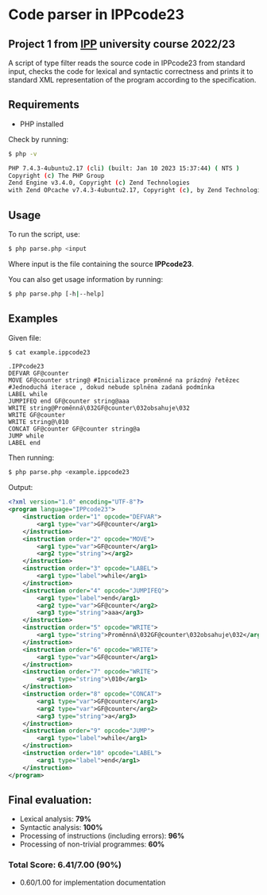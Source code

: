 # Code parser in IPPcode23 

## Project 1 from [IPP](https://www.fit.vut.cz/study/course/IPP/.en) university course 2022/23

A script of type filter reads the source code in IPPcode23 from standard input, checks the code for lexical and syntactic correctness and prints it to standard XML representation of the program according to the specification.

## Requirements

- PHP installed  

Check by running:
```bash
$ php -v

PHP 7.4.3-4ubuntu2.17 (cli) (built: Jan 10 2023 15:37:44) ( NTS )
Copyright (c) The PHP Group
Zend Engine v3.4.0, Copyright (c) Zend Technologies
with Zend OPcache v7.4.3-4ubuntu2.17, Copyright (c), by Zend Technologies
```
## Usage

To run the script, use:
```bash
$ php parse.php <input
```
Where input is the file containing the source **IPPcode23**.

You can also get usage information by running:
```bash
$ php parse.php [-h|--help]
```

## Examples
Given file: 
```bash
$ cat example.ippcode23
```
```
.IPPcode23
DEFVAR GF@counter
MOVE GF@counter string@ #Inicializace proměnné na prázdný řetězec
#Jednoduchá iterace , dokud nebude splněna zadaná podmínka
LABEL while
JUMPIFEQ end GF@counter string@aaa
WRITE string@Proměnná\032GF@counter\032obsahuje\032
WRITE GF@counter
WRITE string@\010
CONCAT GF@counter GF@counter string@a
JUMP while
LABEL end
```
Then running:
```bash
$ php parse.php <example.ippcode23  
```
Output:
```xml
<?xml version="1.0" encoding="UTF-8"?>
<program language="IPPcode23">
    <instruction order="1" opcode="DEFVAR">
        <arg1 type="var">GF@counter</arg1>
    </instruction>
    <instruction order="2" opcode="MOVE">
        <arg1 type="var">GF@counter</arg1>
        <arg2 type="string"></arg2>
    </instruction>
    <instruction order="3" opcode="LABEL">
        <arg1 type="label">while</arg1>
    </instruction>
    <instruction order="4" opcode="JUMPIFEQ">
        <arg1 type="label">end</arg1>
        <arg2 type="var">GF@counter</arg2>
        <arg3 type="string">aaa</arg3>
    </instruction>
    <instruction order="5" opcode="WRITE">
        <arg1 type="string">Proměnná\032GF@counter\032obsahuje\032</arg1>
    </instruction>
    <instruction order="6" opcode="WRITE">
        <arg1 type="var">GF@counter</arg1>
    </instruction>
    <instruction order="7" opcode="WRITE">
        <arg1 type="string">\010</arg1>
    </instruction>
    <instruction order="8" opcode="CONCAT">
        <arg1 type="var">GF@counter</arg1>
        <arg2 type="var">GF@counter</arg2>
        <arg3 type="string">a</arg3>
    </instruction>
    <instruction order="9" opcode="JUMP">
        <arg1 type="label">while</arg1>
    </instruction>
    <instruction order="10" opcode="LABEL">
        <arg1 type="label">end</arg1>
    </instruction>
</program>
```
## Final evaluation:
- Lexical analysis: **79%**
- Syntactic analysis: **100%**
- Processing of instructions (including errors): **96%**
- Processing of non-trivial programmes: **60%**
### Total Score: 6.41/7.00 (**90%**)
+ 0.60/1.00 for implementation documentation
